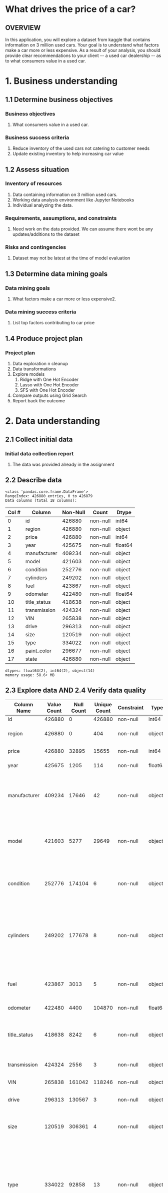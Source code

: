# What drives the price of a car?

## OVERVIEW

In this application, you will explore a dataset from kaggle that contains information on 3 million used cars. Your goal is to understand what factors make a car more or less expensive. As a result of your analysis, you should provide clear recommendations to your client -- a used car dealership -- as to what consumers value in a used car.

# 1. Business understanding

## 1.1 Determine business objectives

### Business objectives
1. What consumers value in a used car. 

### Business success criteria
1. Reduce inventory of the used cars not catering to customer needs
2. Update existing inventory to help increasing car value

## 1.2 Assess situation
	
### Inventory of resources
1. Data containing information on 3 million used cars.
2. Working data analysis environment like Jupyter Notebooks
3. Individual analyzing the data.
### Requirements, assumptions, and constraints
1. Need work on the data provided. We can assume there wont be any updates/additions to the dataset
### Risks and contingencies
1. Dataset may not be latest at the time of model evaluation

## 1.3 Determine data mining goals
### Data mining goals
 1. What factors make a car more or less expensive2. 
 
### Data mining success criteria
 1. List top factors contributing to car price

## 1.4 Produce project plan
### Project plan
1. Data exploration n cleanup
2. Data transformations
3. Explore models
    1. Ridge with One Hot Encoder
    2. Lasso with One Hot Encoder
    3. SFS with One Hot Encoder
4. Compare outputs using Grid Search
5. Report back the outcome


# 2. Data understanding

## 2.1 Collect initial data
	
### Initial data collection report
1. The data was provided already in the assignment

## 2.2 Describe data
```
<class 'pandas.core.frame.DataFrame'>
RangeIndex: 426880 entries, 0 to 426879
Data columns (total 18 columns):
```

| Col # | Column        | Non-Null | Count    | Dtype   |
| ----- | ------------- | -------- | -------- | ------- |
| 0     | id            | 426880   | non-null | int64   |
| 1     | region        | 426880   | non-null | object  |
| 2     | price         | 426880   | non-null | int64   |
| 3     | year          | 425675   | non-null | float64 |
| 4     | manufacturer  | 409234   | non-null | object  |
| 5     | model         | 421603   | non-null | object  |
| 6     | condition     | 252776   | non-null | object  |
| 7     | cylinders     | 249202   | non-null | object  |
| 8     | fuel          | 423867   | non-null | object  |
| 9     | odometer      | 422480   | non-null | float64 |
| 10    | title\_status | 418638   | non-null | object  |
| 11    | transmission  | 424324   | non-null | object  |
| 12    | VIN           | 265838   | non-null | object  |
| 13    | drive         | 296313   | non-null | object  |
| 14    | size          | 120519   | non-null | object  |
| 15    | type          | 334022   | non-null | object  |
| 16    | paint\_color  | 296677   | non-null | object  |
| 17    | state         | 426880   | non-null | object  |
```
dtypes: float64(2), int64(2), object(14)
memory usage: 58.6+ MB
```

## 2.3 Explore data AND 2.4 Verify data quality

| Column Name   | Value Count | Null Count | Unique Count | Constraint | Type    | Description            | Categories                                                                                                                  | Quality Issues                         |
| ------------- | ----------- | ---------- | ------------ | ---------- | ------- | ---------------------- | --------------------------------------------------------------------------------------------------------------------------- | -------------------------------------- |
| id            | 426880      | 0          | 426880       | non-null   | int64   | row identifier         |                                                                                                                             | None                                   |
| region        | 426880      | 0          | 404          | non-null   | object  | region of the used car |                                                                                                                             | values have / , '                      |
| price         | 426880      | 32895      | 15655        | non-null   | int64   | price of the car       |                                                                                                                             | 0 values                               |
| year          | 425675      | 1205       | 114          | non-null   | float64 | model year             |                                                                                                                             | missing values                         |
| manufacturer  | 409234      | 17646      | 42           | non-null   | object  | manufacturer           |                                                                                                                             | missing values .. Values have spaces - |
| model         | 421603      | 5277       | 29649        | non-null   | object  | model                  |                                                                                                                             | missing values .. Values have spaces - |
| condition     | 252776      | 174104     | 6            | non-null   | object  | condition of the car   | good<br>excellent<br>like new<br>fair<br>new<br>salvage                                                                     | missing values                         |
| cylinders     | 249202      | 177678     | 8            | non-null   | object  | Number of cylinders    | 6 cylinders<br>4 cylinders<br>8 cylinders<br>5 cylinders<br>10 cylinders<br>other<br>3 cylinders<br>12 cylinders            | missing values .. Values have spaces   |
| fuel          | 423867      | 3013       | 5            | non-null   | object  | Fuel type              | gas<br>other<br>diesel<br>hybrid<br>electric                                                                                | missing values                         |
| odometer      | 422480      | 4400       | 104870       | non-null   | float64 | Odometer reading       |                                                                                                                             | missing values                         |
| title\_status | 418638      | 8242       | 6            | non-null   | object  | title status           | clean<br>rebuilt<br>salvage<br>lien<br>missing<br>parts only                                                                | missing values .. Values have spaces   |
| transmission  | 424324      | 2556       | 3            | non-null   | object  | transmission type      | automatic<br>other<br>manual                                                                                                | missing values                         |
| VIN           | 265838      | 161042     | 118246       | non-null   | object  | VIN                    |                                                                                                                             | missing values                         |
| drive         | 296313      | 130567     | 3            | non-null   | object  | drive type             | 4wd<br>fwd<br>rwd                                                                                                           | missing values                         |
| size          | 120519      | 306361     | 4            | non-null   | object  | size                   | full-size<br>mid-size<br>compact<br>sub-compact                                                                             | missing values .. Values have -        |
| type          | 334022      | 92858      | 13           | non-null   | object  | type                   | sedan<br>SUV<br>pickup<br>truck<br>other<br>coupe<br>hatchback<br>wagon<br>van<br>convertible<br>mini-van<br>off-road<br>bus | missing values .. Values have -        |
| paint\_color  | 296677      | 130203     | 12           | non-null   | object  | color                  | white<br>black<br>silver<br>blue<br>red<br>grey<br>green<br>custom<br>brown<br>yellow<br>orange<br>purple                   | missing values                         |
| state         | 426880      | 0          | 51           | non-null   | object  | location / state       |                                                                                                                             | None                                   |

# 3. Data preparation

## 3.1 Select data
Data was loaded into a dataframe for further cleanup and exploration.
The cleanup was done as per below
1. **Manufacturer and model** - Missing values for *manufacturer* field was derived by *model* name (available) and online lookup of model name and manufacturer information. Rows with undetermined manufacturers and models were dropped.
2. **VIN** - Rows with invalid *VIN* numbers (having VINS less than 17 characters) were dropped.
3. **year** - Missing *year* values were  derived from *VIN* decoding 
4. **fuel** - Missing *fuel* values were derived from *model* column and rest were defaulted to top contributing value.
5. **transmission** - Missing *transmission* values were derived from *model* column and rest were defaulted to top contributing value.
6. **cylinder** - Missing *cylinder* values were derived from *model* column and rest were defaulted to top contributing value based on *year*.
7. **drive** - Missing *drive* values were derived from *model* and *cylinders* columns and rest were defaulted to top contributing value.
8. **type** - Missing *type* values were derived from *model* column and rest were dropped.
9. **size** - Missing *size* values were derived from *model* and *cylinders* columns.
10. **condition** - Missing *condition* values were defaulted to mean value.
11. **title_status** -  Missing *title_status* values were defaulted to mean value.
12. **odometer** -  Missing *odometer* values were defaulted to mean value.

	
### Rationale for inclusion/exclusion
**VIN** n **id** columns were dropped from the dataset as they seems to be row or vehicle identifiers which should not be impacting the price.

1. **model** was dropped as the column values have lot of redundant information.
2. **size** was dropped as the column is redundant w.r.t type.
3. **odometer** dropped after running permutation_importance analysis using ridge regression.
4. **year** dropped after running permutation_importance analysis using ridge regression.
5. **transmission** dropped after running permutation_importance analysis using ridge regression.
6. **title_status** dropped after running permutation_importance analysis using ridge regression.

## 3.2 Clean data
	
### Data cleaning report
Various special characters from different string columns were cleaned up to work well with data transformation tools.

## 3.3 Construct Data

### Generated Records
**region** column was replaced by US regions based on *state* column

# 4. Modeling

	
## 4.1 Select modeling technique

### Modeling technique

Following models were trained
1. Ridge Regression with One Hot Encoding
2. Cross Validation of Ridge Regression with One Hot Encoding
3. Linear Regression with One Hot Encoding
4. Bayesian Regression with One Hot Encoding
5. Random Forest Regression with One Hot Encoding

# 5. Evaluation

## 5.1 Evaluate results

### Approved models
After comparing different model run on test data, Linear regression gave least MSE for test data identifying following top 5 features
1. manufacturer
2. type
3. cylinders
4. fuel
5. condition

Second best performing model was bayesian regression identifying following top 5 features
1. fuel
2. manufacturer
3. type
4. condition
5. drive

## 5.2 Determine next steps

### List of possible actions

Review the data clean up strategy and run other regression models to see if we can find another better performing model.


# 6. Deployment

## 6.1 Plan deployment

### Deployment plan

## 6.2 Plan monitoring and maintenance

### Monitoring and maintenance plan

## 6.3 Produce final report
	
This README file will act as final report